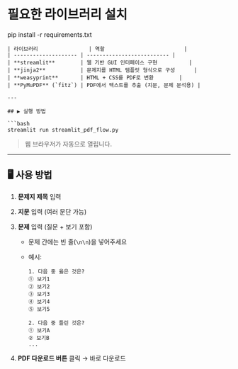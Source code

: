 # 필요한 라이브러리 설치

pip install -r requirements.txt

````
| 라이브러리                | 역할                         |
| -------------------- | -------------------------- |
| **streamlit**        | 웹 기반 GUI 인터페이스 구현          |
| **jinja2**           | 문제지를 HTML 템플릿 형식으로 구성      |
| **weasyprint**       | HTML + CSS를 PDF로 변환        |
| **PyMuPDF** (`fitz`) | PDF에서 텍스트를 추출 (지문, 문제 분석용) |

---

## ▶️ 실행 방법

```bash
streamlit run streamlit_pdf_flow.py
````

> 웹 브라우저가 자동으로 열립니다.

---

## 🖥️ 사용 방법

1. **문제지 제목** 입력
2. **지문** 입력 (여러 문단 가능)
3. **문제** 입력 (질문 + 보기 포함)

   - 문제 간에는 빈 줄(`\n\n`)을 넣어주세요
   - 예시:

     ```
     1. 다음 중 옳은 것은?
     ① 보기1
     ② 보기2
     ③ 보기3
     ④ 보기4
     ⑤ 보기5

     2. 다음 중 틀린 것은?
     ① 보기A
     ② 보기B
     ...
     ```

4. **PDF 다운로드 버튼** 클릭 → 바로 다운로드
